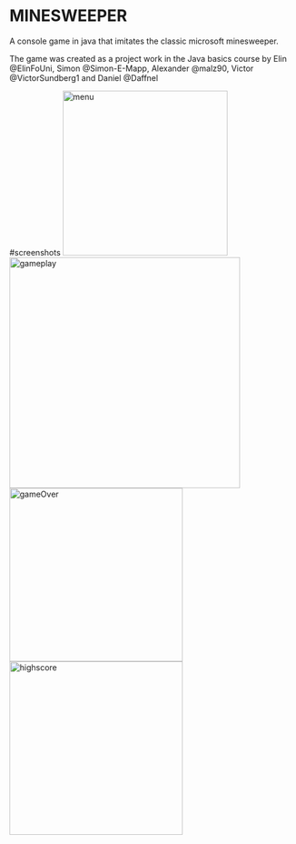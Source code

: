 # MINESWEEPER
A console game in java that imitates the classic microsoft minesweeper.

The game was created as a project work in the Java basics course by
Elin @ElinFoUni, Simon @Simon-E-Mapp, Alexander @malz90, Victor @VictorSundberg1 and Daniel @Daffnel

#screenshots
<img width="290" alt="menu" src="https://github.com/user-attachments/assets/cf9db8c2-adfd-423b-a02b-0ed1026bf699">
<img width="406" alt="gameplay" src="https://github.com/user-attachments/assets/1e8257fd-fe50-4a8d-bbd2-0eb22a94b5b1">
<img width="305" alt="gameOver" src="https://github.com/user-attachments/assets/4732aced-9fb6-47a5-ab8e-e318aa8639e1">
<img width="305" alt="highscore" src="https://github.com/user-attachments/assets/4b9042db-9794-4e83-b43d-4501662a14ac">
